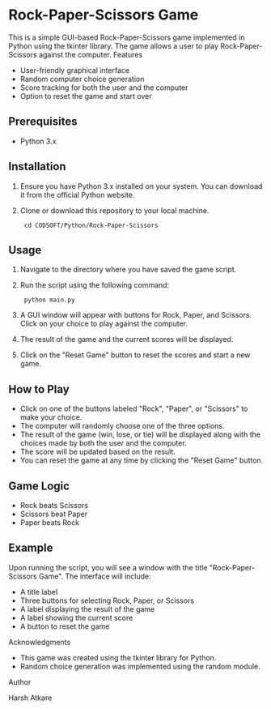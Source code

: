 # Rock-Paper-Scissors Game

This is a simple GUI-based Rock-Paper-Scissors game implemented in Python using the tkinter library. The game allows a user to play Rock-Paper-Scissors against the computer.
Features

- User-friendly graphical interface
- Random computer choice generation
- Score tracking for both the user and the computer
- Option to reset the game and start over

## Prerequisites

- Python 3.x

## Installation

1. Ensure you have Python 3.x installed on your system. You can download it from the official Python website.

2. Clone or download this repository to your local machine.

        cd CODSOFT/Python/Rock-Paper-Scissors

## Usage

1. Navigate to the directory where you have saved the game script.

2. Run the script using the following command:

        python main.py

3. A GUI window will appear with buttons for Rock, Paper, and Scissors. Click on your choice to play against the computer.

4. The result of the game and the current scores will be displayed.

5. Click on the "Reset Game" button to reset the scores and start a new game.

## How to Play

- Click on one of the buttons labeled "Rock", "Paper", or "Scissors" to make your choice.
- The computer will randomly choose one of the three options.
- The result of the game (win, lose, or tie) will be displayed along with the choices made by both the user and the computer.
- The score will be updated based on the result.
- You can reset the game at any time by clicking the "Reset Game" button.

## Game Logic

- Rock beats Scissors
- Scissors beat Paper
- Paper beats Rock

## Example

Upon running the script, you will see a window with the title "Rock-Paper-Scissors Game". The interface will include:

- A title label
- Three buttons for selecting Rock, Paper, or Scissors
- A label displaying the result of the game
- A label showing the current score
- A button to reset the game

Acknowledgments

- This game was created using the tkinter library for Python.
- Random choice generation was implemented using the random module.

Author

Harsh Atkare
